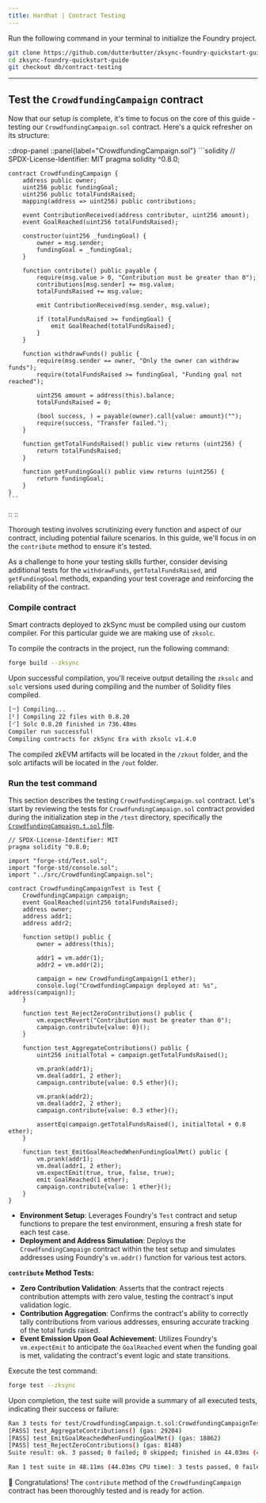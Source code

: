 ```yaml
---
title: Hardhat | Contract Testing
---
```


<!-- TODO: @dutterbutter update to simplify the project init step -->
Run the following command in your terminal to initialize the Foundry project.

```sh
git clone https://github.com/dutterbutter/zksync-foundry-quickstart-guide
cd zksync-foundry-quickstart-guide
git checkout db/contract-testing
```

---

## Test the `CrowdfundingCampaign` contract

Now that our setup is complete, it's time to focus on the core of this
guide - testing our `CrowdfundingCampaign.sol` contract. Here's a quick
refresher on its structure:

::drop-panel
  ::panel{label="CrowdfundingCampaign.sol"}
    ```solidity
    // SPDX-License-Identifier: MIT
    pragma solidity ^0.8.0;

    contract CrowdfundingCampaign {
        address public owner;
        uint256 public fundingGoal;
        uint256 public totalFundsRaised;
        mapping(address => uint256) public contributions;

        event ContributionReceived(address contributor, uint256 amount);
        event GoalReached(uint256 totalFundsRaised);

        constructor(uint256 _fundingGoal) {
            owner = msg.sender;
            fundingGoal = _fundingGoal;
        }

        function contribute() public payable {
            require(msg.value > 0, "Contribution must be greater than 0");
            contributions[msg.sender] += msg.value;
            totalFundsRaised += msg.value;

            emit ContributionReceived(msg.sender, msg.value);

            if (totalFundsRaised >= fundingGoal) {
                emit GoalReached(totalFundsRaised);
            }
        }

        function withdrawFunds() public {
            require(msg.sender == owner, "Only the owner can withdraw funds");
            require(totalFundsRaised >= fundingGoal, "Funding goal not reached");

            uint256 amount = address(this).balance;
            totalFundsRaised = 0;

            (bool success, ) = payable(owner).call{value: amount}("");
            require(success, "Transfer failed.");
        }

        function getTotalFundsRaised() public view returns (uint256) {
            return totalFundsRaised;
        }

        function getFundingGoal() public view returns (uint256) {
            return fundingGoal;
        }
    }
    ```
  ::
::

Thorough testing involves scrutinizing every function and aspect of our contract,
including potential failure scenarios. In this guide, we'll focus in on the `contribute`
method to ensure it's tested.

As a challenge to hone your testing skills further,
consider devising additional tests for the `withdrawFunds`, `getTotalFundsRaised`,
and `getFundingGoal` methods, expanding your test coverage and reinforcing the
reliability of the contract.

### Compile contract

Smart contracts deployed to zkSync must be compiled using our custom compiler.
For this particular guide we are making use of `zksolc`.

To compile the contracts in the project, run the following command:

```bash
forge build --zksync
```

Upon successful compilation, you'll receive output detailing the
`zksolc` and `solc` versions used during compiling and the number
of Solidity files compiled.

```bash
[⠒] Compiling...
[⠃] Compiling 22 files with 0.8.20
[⠊] Solc 0.8.20 finished in 736.48ms
Compiler run successful!
Compiling contracts for zkSync Era with zksolc v1.4.0
```

The compiled zkEVM artifacts will be located in the `/zkout` folder, and the solc artifacts will be
located in the `/out` folder.

### Run the test command

This section describes the testing `CrowdfundingCampaign.sol` contract. Let's
start by reviewing the tests for `CrowdfundingCampaign.sol` contract provided
during the initialization step in the `/test` directory, specifically the
[`CrowdfundingCampaign.t.sol` file](https://github.com/dutterbutter/zksync-foundry-quickstart-guide/blob/db/contract-testing/test/CrowdfundingCampaign.t.sol).

```solidity
// SPDX-License-Identifier: MIT
pragma solidity ^0.8.0;

import "forge-std/Test.sol";
import "forge-std/console.sol";
import "../src/CrowdfundingCampaign.sol";

contract CrowdfundingCampaignTest is Test {
    CrowdfundingCampaign campaign;
    event GoalReached(uint256 totalFundsRaised);
    address owner;
    address addr1;
    address addr2;

    function setUp() public {
        owner = address(this);

        addr1 = vm.addr(1);
        addr2 = vm.addr(2);

        campaign = new CrowdfundingCampaign(1 ether);
        console.log("CrowdfundingCampaign deployed at: %s", address(campaign));
    }

    function test_RejectZeroContributions() public {
        vm.expectRevert("Contribution must be greater than 0");
        campaign.contribute{value: 0}();
    }

    function test_AggregateContributions() public {
        uint256 initialTotal = campaign.getTotalFundsRaised();

        vm.prank(addr1);
        vm.deal(addr1, 2 ether);
        campaign.contribute{value: 0.5 ether}();

        vm.prank(addr2);
        vm.deal(addr2, 2 ether);
        campaign.contribute{value: 0.3 ether}();

        assertEq(campaign.getTotalFundsRaised(), initialTotal + 0.8 ether);
    }

    function test_EmitGoalReachedWhenFundingGoalMet() public {
        vm.prank(addr1);
        vm.deal(addr1, 2 ether);
        vm.expectEmit(true, true, false, true);
        emit GoalReached(1 ether);
        campaign.contribute{value: 1 ether}();
    }
}
```

- **Environment Setup**: Leverages Foundry's `Test` contract and setup functions
to prepare the test environment, ensuring a fresh state for each test case.
- **Deployment and Address Simulation**: Deploys the `CrowdfundingCampaign` contract
within the test setup and simulates addresses using Foundry's `vm.addr()` function for
various test actors.

**`contribute` Method Tests:**

- **Zero Contribution Validation**: Asserts that the contract rejects contribution
attempts with zero value, testing the contract's input validation logic.
- **Contribution Aggregation**: Confirms the contract's ability to correctly tally
contributions from various addresses, ensuring accurate tracking of the total funds raised.
- **Event Emission Upon Goal Achievement**: Utilizes Foundry's `vm.expectEmit` to
anticipate the `GoalReached` event when the funding goal is met, validating the
contract's event logic and state transitions.

Execute the test command:

```bash
forge test --zksync
```

Upon completion, the test suite will provide a summary of all executed tests,
indicating their success or failure:

```bash
Ran 3 tests for test/CrowdfundingCampaign.t.sol:CrowdfundingCampaignTest
[PASS] test_AggregateContributions() (gas: 29204)
[PASS] test_EmitGoalReachedWhenFundingGoalMet() (gas: 18862)
[PASS] test_RejectZeroContributions() (gas: 8148)
Suite result: ok. 3 passed; 0 failed; 0 skipped; finished in 44.03ms (43.94ms CPU time)

Ran 1 test suite in 48.11ms (44.03ms CPU time): 3 tests passed, 0 failed, 0 skipped (3 total tests)
```

🎉 Congratulations! The `contribute` method of the `CrowdfundingCampaign` contract
has been thoroughly tested and is ready for action.
